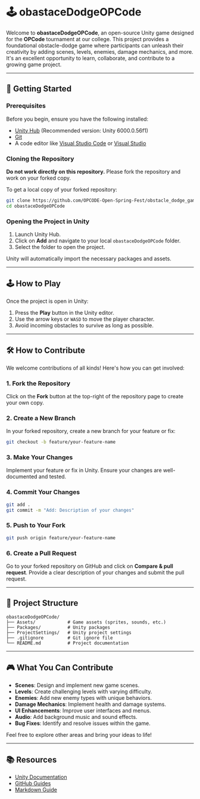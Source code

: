 # 🕹️ obastaceDodgeOPCode

Welcome to **obastaceDodgeOPCode**, an open-source Unity game designed for the **OPCode** tournament at our college. This project provides a foundational obstacle-dodge game where participants can unleash their creativity by adding scenes, levels, enemies, damage mechanics, and more. It's an excellent opportunity to learn, collaborate, and contribute to a growing game project.

---

## 🚀 Getting Started

### Prerequisites

Before you begin, ensure you have the following installed:

- [Unity Hub](https://unity.com/download) (Recommended version: Unity 6000.0.56f1)
- [Git](https://git-scm.com/downloads)
- A code editor like [Visual Studio Code](https://code.visualstudio.com/) or [Visual Studio](https://visualstudio.microsoft.com/)

### Cloning the Repository

**Do not work directly on this repository.** Please fork the repository and work on your forked copy.

To get a local copy of your forked repository:

```bash
git clone https://github.com/OPCODE-Open-Spring-Fest/obstacle_dodge_game.git
cd obastaceDodgeOPCode
```

### Opening the Project in Unity

1. Launch Unity Hub.
2. Click on **Add** and navigate to your local `obastaceDodgeOPCode` folder.
3. Select the folder to open the project.

Unity will automatically import the necessary packages and assets.

---

## 🕹️ How to Play

Once the project is open in Unity:

1. Press the **Play** button in the Unity editor.
2. Use the arrow keys or `WASD` to move the player character.
3. Avoid incoming obstacles to survive as long as possible.

---

## 🛠️ How to Contribute

We welcome contributions of all kinds! Here's how you can get involved:

### 1. Fork the Repository

Click on the **Fork** button at the top-right of the repository page to create your own copy.

### 2. Create a New Branch

In your forked repository, create a new branch for your feature or fix:

```bash
git checkout -b feature/your-feature-name
```

### 3. Make Your Changes

Implement your feature or fix in Unity. Ensure your changes are well-documented and tested.

### 4. Commit Your Changes

```bash
git add .
git commit -m "Add: Description of your changes"
```

### 5. Push to Your Fork

```bash
git push origin feature/your-feature-name
```

### 6. Create a Pull Request

Go to your forked repository on GitHub and click on **Compare & pull request**. Provide a clear description of your changes and submit the pull request.

---

## 🧠 Project Structure

```
obastaceDodgeOPCode/
├── Assets/            # Game assets (sprites, sounds, etc.)
├── Packages/          # Unity packages
├── ProjectSettings/   # Unity project settings
├── .gitignore         # Git ignore file
└── README.md          # Project documentation
```

---

## 🎮 What You Can Contribute

- **Scenes**: Design and implement new game scenes.
- **Levels**: Create challenging levels with varying difficulty.
- **Enemies**: Add new enemy types with unique behaviors.
- **Damage Mechanics**: Implement health and damage systems.
- **UI Enhancements**: Improve user interfaces and menus.
- **Audio**: Add background music and sound effects.
- **Bug Fixes**: Identify and resolve issues within the game.

Feel free to explore other areas and bring your ideas to life!

---

## 📚 Resources

- [Unity Documentation](https://docs.unity.com/)
- [GitHub Guides](https://guides.github.com/)
- [Markdown Guide](https://www.markdownguide.org/)

